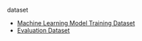 dataset

* [Machine Learning Model Training Dataset](./ML/doc.md)
* [Evaluation Dataset](./EVAL/doc.md)
